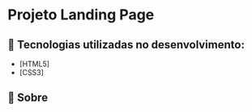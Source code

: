 # Projeto Landing Page 

## 🚀 Tecnologias utilizadas no desenvolvimento:
- [HTML5]
- [CSS3]

## 📝 Sobre